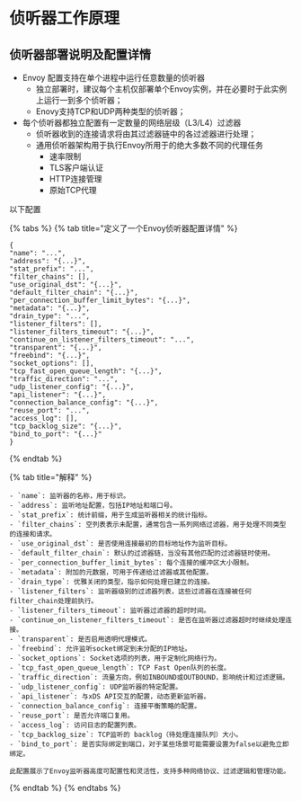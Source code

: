 # 侦听器工作原理

## 侦听器部署说明及配置详情

* Envoy 配置支持在单个进程中运行任意数量的侦听器
  * 独立部署时，建议每个主机仅部署单个Envoy实例，并在必要时于此实例上运行一到多个侦听器；
  * Enovy支持TCP和UDP两种类型的侦听器；
* 每个侦听器都独立配置有一定数量的网络层级（L3/L4）过滤器
  * 侦听器收到的连接请求将由其过滤器链中的各过滤器进行处理；
  * 通用侦听器架构用于执行Envoy所用于的绝大多数不同的代理任务
    * 速率限制
    * TLS客户端认证
    * HTTP连接管理
    * 原始TCP代理

以下配置

{% tabs %}
{% tab title="定义了一个Envoy侦听器配置详情" %}
```
{
"name": "...",
"address": "{...}",
"stat_prefix": "...",
"filter_chains": [],
"use_original_dst": "{...}",
"default_filter_chain": "{...}",
"per_connection_buffer_limit_bytes": "{...}",
"metadata": "{...}",
"drain_type": "...",
"listener_filters": [],
"listener_filters_timeout": "{...}",
"continue_on_listener_filters_timeout": "...",
"transparent": "{...}",
"freebind": "{...}",
"socket_options": [],
"tcp_fast_open_queue_length": "{...}",
"traffic_direction": "...",
"udp_listener_config": "{...}",
"api_listener": "{...}",
"connection_balance_config": "{...}",
"reuse_port": "...",
"access_log": [],
"tcp_backlog_size": "{...}",
"bind_to_port": "{...}"
}

```
{% endtab %}

{% tab title="解释" %}
```
- `name`: 监听器的名称，用于标识。
- `address`: 监听地址配置，包括IP地址和端口号。
- `stat_prefix`: 统计前缀，用于生成监听器相关的统计指标。
- `filter_chains`: 空列表表示未配置，通常包含一系列网络过滤器，用于处理不同类型的连接和请求。
- `use_original_dst`: 是否使用连接最初的目标地址作为监听目标。
- `default_filter_chain`: 默认的过滤器链，当没有其他匹配的过滤器链时使用。
- `per_connection_buffer_limit_bytes`: 每个连接的缓冲区大小限制。
- `metadata`: 附加的元数据，可用于传递给过滤器或其他配置。
- `drain_type`: 优雅关闭的类型，指示如何处理已建立的连接。
- `listener_filters`: 监听器级别的过滤器列表，这些过滤器在连接被任何filter_chain处理前执行。
- `listener_filters_timeout`: 监听器过滤器的超时时间。
- `continue_on_listener_filters_timeout`: 是否在监听器过滤器超时时继续处理连接。
- `transparent`: 是否启用透明代理模式。
- `freebind`: 允许监听socket绑定到未分配的IP地址。
- `socket_options`: Socket选项的列表，用于定制化网络行为。
- `tcp_fast_open_queue_length`: TCP Fast Open队列的长度。
- `traffic_direction`: 流量方向，例如INBOUND或OUTBOUND，影响统计和过滤逻辑。
- `udp_listener_config`: UDP监听器的特定配置。
- `api_listener`: 与xDS API交互的配置，动态更新监听器。
- `connection_balance_config`: 连接平衡策略的配置。
- `reuse_port`: 是否允许端口复用。
- `access_log`: 访问日志的配置列表。
- `tcp_backlog_size`: TCP监听的 backlog（待处理连接队列）大小。
- `bind_to_port`: 是否实际绑定到端口，对于某些场景可能需要设置为false以避免立即绑定。

此配置展示了Envoy监听器高度可配置性和灵活性，支持多种网络协议、过滤逻辑和管理功能。

```
{% endtab %}
{% endtabs %}
